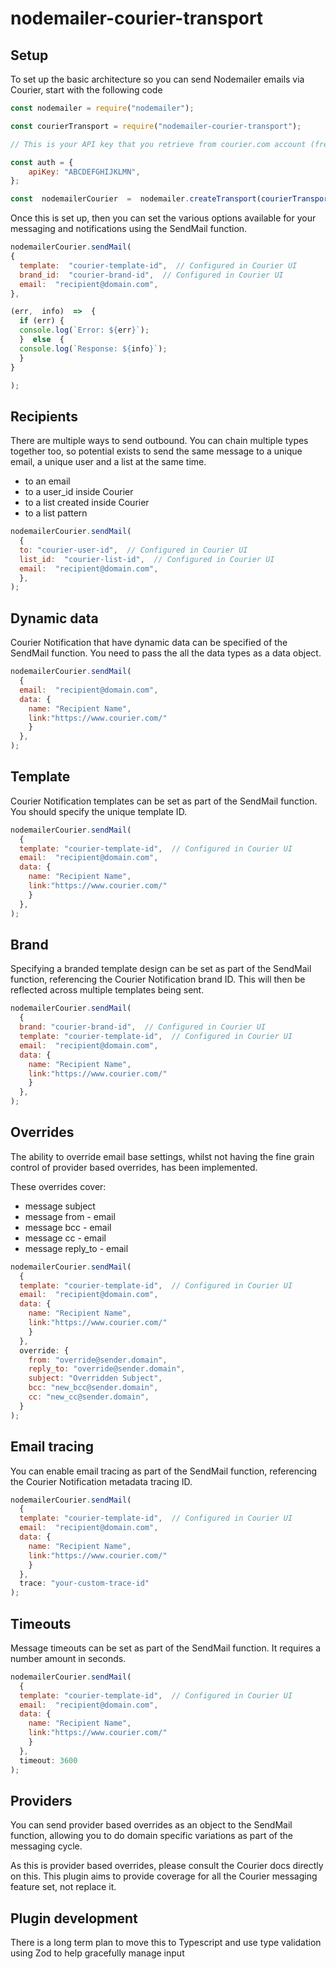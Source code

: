 #  nodemailer-courier-transport

  

##  Setup

  

To set up the basic architecture so you can send Nodemailer emails via Courier, start with the following code

  

```js
const nodemailer = require("nodemailer");

const courierTransport = require("nodemailer-courier-transport");

// This is your API key that you retrieve from courier.com account (free up to 10K monthly sends)

const auth = {
    apiKey: "ABCDEFGHIJKLMN",
};

const  nodemailerCourier  =  nodemailer.createTransport(courierTransport(auth));
```

Once this is set up, then you can set the various options available for your messaging and notifications using the SendMail function.

```js
nodemailerCourier.sendMail(
{
  template:  "courier-template-id",  // Configured in Courier UI
  brand_id:  "courier-brand-id",  // Configured in Courier UI
  email:  "recipient@domain.com",
},

(err,  info)  =>  {
  if (err) {
  console.log(`Error: ${err}`);
  }  else  {
  console.log(`Response: ${info}`);
  }
}

);
```
  
## Recipients

There are multiple ways to send outbound. You can chain multiple types together too, so potential exists to send the same message to a unique email, a unique user and a list at the same time.

 - to an email	
 - to a user_id inside Courier
 - to a list created inside Courier
 - to a list pattern

```js
nodemailerCourier.sendMail(
  {
  to: "courier-user-id",  // Configured in Courier UI
  list_id:  "courier-list-id",  // Configured in Courier UI
  email:  "recipient@domain.com",
  },
);
```



## Dynamic data
Courier Notification that have dynamic data can be specified of the SendMail function. You need to pass the all the data types as a data object.

```js
nodemailerCourier.sendMail(
  {
  email:  "recipient@domain.com",
  data: {
    name: "Recipient Name",
    link:"https://www.courier.com/"
    }
  },
);
```

## Template
Courier Notification templates can be set as part of the SendMail function. You should specify the unique template ID.

```js
nodemailerCourier.sendMail(
  {
  template: "courier-template-id",  // Configured in Courier UI
  email:  "recipient@domain.com",
  data: {
    name: "Recipient Name",
    link:"https://www.courier.com/"
    }
  },
);
```


## Brand
Specifying a branded template design can be set as part of the SendMail function, referencing the Courier Notification brand ID. This will then be reflected across multiple templates being sent.

```js
nodemailerCourier.sendMail(
  {
  brand: "courier-brand-id",  // Configured in Courier UI
  template: "courier-template-id",  // Configured in Courier UI
  email:  "recipient@domain.com",
  data: {
    name: "Recipient Name",
    link:"https://www.courier.com/"
    }
  },
);
```

## Overrides

The ability to override email base settings, whilst not having the fine grain control of provider based overrides, has been implemented.

These overrides cover:

- message subject 
- message from - email
- message bcc - email
- message cc - email
- message reply_to - email


```js
nodemailerCourier.sendMail(
  {
  template: "courier-template-id",  // Configured in Courier UI
  email:  "recipient@domain.com",
  data: {
    name: "Recipient Name",
    link:"https://www.courier.com/"
    }
  },
  override: {
    from: "override@sender.domain",
    reply_to: "override@sender.domain",
    subject: "Overridden Subject",
    bcc: "new_bcc@sender.domain",
    cc: "new_cc@sender.domain",
  }
);
```

## Email tracing
You can enable email tracing as part of the SendMail function, referencing the Courier Notification metadata tracing ID.

```js
nodemailerCourier.sendMail(
  {
  template: "courier-template-id",  // Configured in Courier UI
  email:  "recipient@domain.com",
  data: {
    name: "Recipient Name",
    link:"https://www.courier.com/"
    }
  },
  trace: "your-custom-trace-id"
);
```


## Timeouts
Message timeouts can be set as part of the SendMail function. It requires a number amount in seconds.

```js
nodemailerCourier.sendMail(
  {
  template: "courier-template-id",  // Configured in Courier UI
  email:  "recipient@domain.com",
  data: {
    name: "Recipient Name",
    link:"https://www.courier.com/"
    }
  },
  timeout: 3600
);
```

## Providers

You can send provider based overrides as an object to the SendMail function, allowing you to do domain specific variations as part of the messaging cycle.

As this is provider based overrides, please consult the Courier docs directly on this. This plugin aims to provide coverage for all the Courier messaging feature set, not replace it.

## Plugin development

There is a long term plan to move this to Typescript and use type validation using Zod to help gracefully manage input
